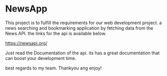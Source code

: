 # NewsApp
This project is to fulfill the requirements for our web development project.
a news searching and bookmarking application by fetching data from the News API. the links for the api is available below.

https://newsapi.org/

Just read the Documentation of the api. its has a great documentation that can boost your development time.

best regards to my team. Thankyou ang enjoy!


